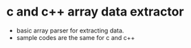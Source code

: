 # c and c++ array data extractor

* basic array parser for extracting data. 
* sample codes are the same for c and c++
